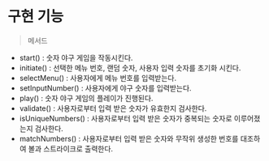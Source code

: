 # 구현 기능
> 메서드
- start() : 숫자 야구 게임을 작동시킨다.
- initiate() : 선택한 메뉴 번호, 랜덤 숫자, 사용자 입력 숫자를 초기화 시킨다.
- selectMenu() : 사용자에게 메뉴 번호를 입력받는다.
- setInputNumber() : 사용자에게 야구 숫자를 입력받는다.
- play() : 숫자 야구 게임의 플레이가 진행된다.
- validate() : 사용자로부터 입력 받은 숫자가 유효한지 검사한다.
- isUniqueNumbers() : 사용자로부터 입력 받은 숫자가 중복되는 숫자로 이루어졌는지 검사한다.
- matchNumbers() : 사용자로부터 입력 받은 숫자와 무작위 생성한 번호를 대조하여 볼과 스트라이크로 출력한다.